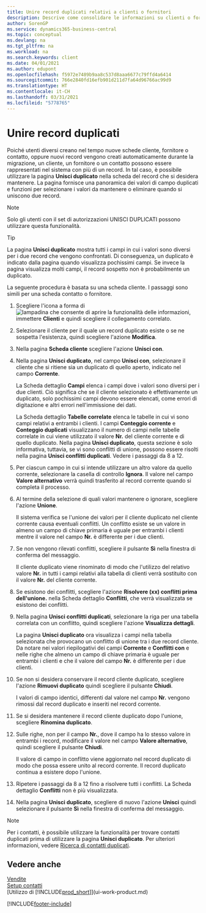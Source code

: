 ```yaml
---
title: Unire record duplicati relativi a clienti o fornitori
description: Descrive come consolidare le informazioni su clienti o fornitori quando si hanno voci duplicate su alcuni di essi.
author: SorenGP
ms.service: dynamics365-business-central
ms.topic: conceptual
ms.devlang: na
ms.tgt_pltfrm: na
ms.workload: na
ms.search.keywords: client
ms.date: 04/01/2021
ms.author: edupont
ms.openlocfilehash: f5972e7489b9aa8c537d8aaa6677c79ffd4a6414
ms.sourcegitcommit: 766e2840fd16efb901d211d7fa64d96766ac99d9
ms.translationtype: HT
ms.contentlocale: it-CH
ms.lasthandoff: 03/31/2021
ms.locfileid: "5778765"
---
```

# <a name="merge-duplicate-records"></a>Unire record duplicati
Poiché utenti diversi creano nel tempo nuove schede cliente, fornitore o contatto, oppure nuovi record vengono creati automaticamente durante la migrazione, un cliente, un fornitore o un contatto possono essere rappresentati nel sistema con più di un record. In tal caso, è possibile utilizzare la pagina **Unisci duplicato** nella scheda del record che si desidera mantenere. La pagina fornisce una panoramica dei valori di campo duplicati e funzioni per selezionare i valori da mantenere o eliminare quando si uniscono due record.

> [!NOTE]
> Solo gli utenti con il set di autorizzazioni UNISCI DUPLICATI possono utilizzare questa funzionalità.

> [!TIP]
> La pagina **Unisci duplicato** mostra tutti i campi in cui i valori sono diversi per i due record che vengono confrontati. Di conseguenza, un duplicato è indicato dalla pagina quando visualizza pochissimi campi. Se invece la pagina visualizza molti campi, il record sospetto non è probabilmente un duplicato.

La seguente procedura è basata su una scheda cliente. I passaggi sono simili per una scheda contatto o fornitore.

1. Scegliere l'icona a forma di ![lampadina che consente di aprire la funzionalità delle informazioni](media/ui-search/search_small.png "Informazioni sull'operazione che si desidera eseguire"), immettere **Clienti** e quindi scegliere il collegamento correlato.
2. Selezionare il cliente per il quale un record duplicato esiste o se ne sospetta l'esistenza, quindi scegliere l'azione **Modifica**.
3. Nella pagina **Scheda cliente** scegliere l'azione **Unisci con**.
4. Nella pagina **Unisci duplicato**, nel campo **Unisci con**, selezionare il cliente che si ritiene sia un duplicato di quello aperto, indicato nel campo **Corrente**.

    La Scheda dettaglio **Campi** elenca i campi dove i valori sono diversi per i due clienti. Ciò significa che se il cliente selezionato è effettivamente un duplicato, solo pochissimi campi devono essere elencati, come errori di digitazione e altri errori nell'immissione dei dati.

    La Scheda dettaglio **Tabelle correlate** elenca le tabelle in cui vi sono campi relativi a entrambi i clienti. I campi **Conteggio corrente** e **Conteggio duplicati** visualizzano il numero di campi nelle tabelle correlate in cui viene utilizzato il valore **Nr.** del cliente corrente e di quello duplicato. Nella pagina **Unisci duplicato**, questa sezione è solo informativa, tuttavia, se vi sono conflitti di unione, possono essere risolti nella pagina **Unisci conflitti duplicati**. Vedere i passaggi da 8 a 12.   

5. Per ciascun campo in cui si intende utilizzare un altro valore da quello corrente, selezionare la casella di controllo **Ignora**. Il valore nel campo **Valore alternativo** verrà quindi trasferito al record corrente quando si completa il processo.
6. Al termine della selezione di quali valori mantenere o ignorare, scegliere l'azione **Unione**.

    Il sistema verifica se l'unione dei valori per il cliente duplicato nel cliente corrente causa eventuali conflitti. Un conflitto esiste se un valore in almeno un campo di chiave primaria è uguale per entrambi i clienti mentre il valore nel campo **Nr.** è differente per i due clienti.

7. Se non vengono rilevati conflitti, scegliere il pulsante **Sì** nella finestra di conferma del messaggio.

    Il cliente duplicato viene rinominato di modo che l'utilizzo del relativo valore **Nr.** in tutti i campi relativi alla tabella di clienti verrà sostituito con il valore **Nr.** del cliente corrente.
8. Se esistono dei conflitti, scegliere l'azione **Risolvere (xx) conflitti prima dell'unione.** nella Scheda dettaglio **Conflitti**, che verrà visualizzata se esistono dei conflitti.
9. Nella pagina **Unisci conflitti duplicati**, selezionare la riga per una tabella correlata con un conflitto, quindi scegliere l'azione **Visualizza dettagli**.

    La pagina **Unisci duplicato** ora visualizza i campi nella tabella selezionata che provocano un conflitto di unione tra i due record cliente. Da notare nei valori riepilogativi dei campi **Corrente** e **Conflitti con** e nelle righe che almeno un campo di chiave primaria è uguale per entrambi i clienti e che il valore del campo **Nr.** è differente per i due clienti.   
10. Se non si desidera conservare il record cliente duplicato, scegliere l'azione **Rimuovi duplicato** quindi scegliere il pulsante **Chiudi**.

    I valori di campo identici, differenti dal valore nel campo **Nr.** vengono rimossi dal record duplicato e inseriti nel record corrente.
11. Se si desidera mantenere il record cliente duplicato dopo l'unione, scegliere **Rinomina duplicato**.
12. Sulle righe, non per il campo **Nr.**, dove il campo ha lo stesso valore in entrambi i record, modificare il valore nel campo **Valore alternativo**, quindi scegliere il pulsante **Chiudi**.

    Il valore di campo in conflitto viene aggiornato nel record duplicato di modo che possa essere unito al record corrente. Il record duplicato continua a esistere dopo l'unione.
13. Ripetere i passaggi da 8 a 12 fino a risolvere tutti i conflitti. La Scheda dettaglio **Conflitti** non è più visualizzata.
14. Nella pagina **Unisci duplicato**, scegliere di nuovo l'azione **Unisci** quindi selezionare il pulsante **Sì** nella finestra di conferma del messaggio.

> [!NOTE]
> Per i contatti, è possibile utilizzare la funzionalità per trovare contatti duplicati prima di utilizzare la pagina **Unisci duplicato**. Per ulteriori informazioni, vedere [Ricerca di contatti duplicati](marketing-setup-contacts.md#searching-for-duplicate-contacts).

## <a name="see-also"></a>Vedere anche
[Vendite](sales-manage-sales.md)  
[Setup contatti](marketing-setup-contacts.md)  
[Utilizzo di [!INCLUDE[prod_short](includes/prod_short.md)]](ui-work-product.md)


[!INCLUDE[footer-include](includes/footer-banner.md)]